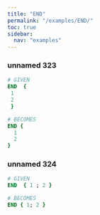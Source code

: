 ```yaml
---
title: "END"
permalink: "/examples/END/"
toc: true
sidebar:
  nav: "examples"
---
```


### unnamed 323
```ruby
# GIVEN
END  { 
 1 
 2 
 }
```
```ruby
# BECOMES
END {
  1
  2
}
```
### unnamed 324
```ruby
# GIVEN
END  { 1 ; 2 }
```
```ruby
# BECOMES
END { 1; 2 }
```
